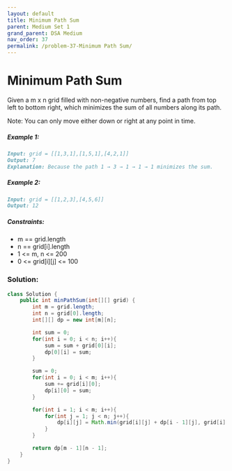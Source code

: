 ```yaml
---
layout: default
title: Minimum Path Sum
parent: Medium Set 1
grand_parent: DSA Medium
nav_order: 37
permalink: /problem-37-Minimum Path Sum/
---
```

# Minimum Path Sum
Given a m x n grid filled with non-negative numbers, find a path from top left to bottom right, which minimizes the sum of all numbers along its path.

Note: You can only move either down or right at any point in time.

##### Example 1:

```markdown
Input: grid = [[1,3,1],[1,5,1],[4,2,1]]
Output: 7
Explanation: Because the path 1 → 3 → 1 → 1 → 1 minimizes the sum.
```
##### Example 2:
```markdown
Input: grid = [[1,2,3],[4,5,6]]
Output: 12
```
##### Constraints:
* m == grid.length
* n == grid[i].length
* 1 <= m, n <= 200
* 0 <= grid[i][j] <= 100

### Solution:
```java
class Solution {
    public int minPathSum(int[][] grid) {
        int m = grid.length;
        int n = grid[0].length;
        int[][] dp = new int[m][n];

        int sum = 0;
        for(int i = 0; i < n; i++){
            sum = sum + grid[0][i];
            dp[0][i] = sum;
        } 

        sum = 0;
        for(int i = 0; i < m; i++){
            sum += grid[i][0];
            dp[i][0] = sum;
        }

        for(int i = 1; i < m; i++){
            for(int j = 1; j < n; j++){
                dp[i][j] = Math.min(grid[i][j] + dp[i - 1][j], grid[i][j] + dp[i][j - 1]);
            }
        }

        return dp[m - 1][n - 1];
    }
}
```